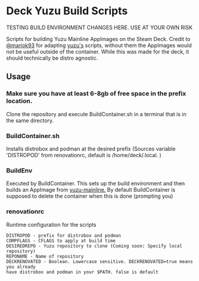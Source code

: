 # Deck Yuzu Build Scripts

TESTING BUILD ENVIRONMENT CHANGES HERE. USE AT YOUR OWN RISK

Scripts for building Yuzu Mainline AppImages on the Steam Deck. Credit to [@mariok93](https://github.com/marioK93) for adapting
[yuzu's](https://github.com/yuzu-emu) scripts, without them the AppImages would not be useful outside of the container. While this was made for the deck, it should technically be distro agnostic.

## Usage

### Make sure you have at least 6-8gb of free space in the prefix location.

Clone the repository and execute BuildContainer.sh in a terminal that is in the same directory.

### BuildContainer.sh

Installs distrobox and podman at the desired prefix (Sources variable 'DISTROPOD' from renovationrc, default is /home/deck/.local. )

### BuildEnv

Executed by BuildContainer. This sets up the build environment and then builds an AppImage from [yuzu-mainline.](https://github.com/yuzu-emu/yuzu-mainline) By default
BuildContainer is supposed to delete the container when this is done (prompting you)

### renovationrc

Runtime configuration for the scripts
```
DISTROPOD - prefix for distrobox and podman
COMPFLAGS - CFLAGS to apply at build time
DESIREDREPO - Yuzu repository to clone (Coming soon: Specify local repository)
REPONAME - Name of repository
DECKRENOVATED - Boolean. Lowercase sensitive. DECKRENOVATED=true means you already
have distrobox and podman in your $PATH. false is default
```
